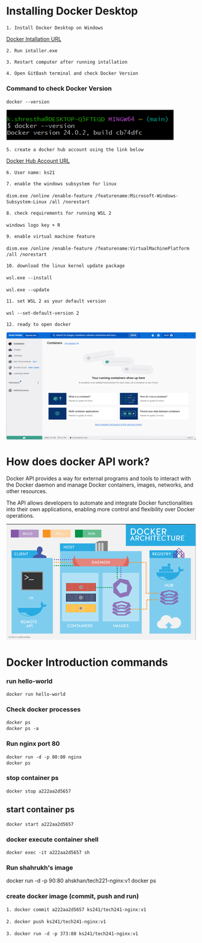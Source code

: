 
# Installing Docker Desktop 
```
1. Install Docker Desktop on Windows 
```

[Docker Intallation URL](https://docs.docker.com/desktop/install/windows-install/)


``` 
2. Run intaller.exe
```

```
3. Restart computer after running intallation
```

```
4. Open GitBash terminal and check Docker Version 
```

### Command to check Docker Version

`docker --version`

![Alt text](images/Docker_version.png)

```
5. create a docker hub account using the link below
```
[Docker Hub Account URL](https://login.docker.com/u/login/identifier?state=hKFo2SB0b0Z4T1piY3dReVUwWFlDTU1kVk9yOFV5dGJMM1F4V6Fur3VuaXZlcnNhbC1sb2dpbqN0aWTZIHpMck9zZUFvY0ZocGxQbVlSeDBNVEtwQWI4LVhvNnhio2NpZNkgbHZlOUdHbDhKdFNVcm5lUTFFVnVDMGxiakhkaTluYjk)

```
6. User name: ks21
```

```
7. enable the windows subsystem for linux

dism.exe /online /enable-feature /featurename:Microsoft-Windows-Subsystem-Linux /all /norestart

```

```
8. check requirements for running WSL 2

windows logo key + R

```
```
9. enable virtual machine feature

dism.exe /online /enable-feature /featurename:VirtualMachinePlatform /all /norestart

```

```
10. download the linux kernel update package

wsl.exe --install

wsl.exe --update

```

```
11. set WSL 2 as your default version

wsl --set-default-version 2

```

```
12. ready to open docker

```
![Alt text](<images/docker home .png>)

# How does docker API work?

Docker API provides a way for external programs and tools to interact with the Docker daemon and manage Docker containers, images, networks, and other resources. 

The API allows developers to automate and integrate Docker functionalities into their own applications, enabling more control and flexibility over Docker operations.

![Alt text](<images/docker api .png>)

# Docker Introduction commands

### run hello-world
```
docker run hello-world
```

### Check docker processes

```
docker ps
docker ps -a
```

### Run nginx port 80
```
docker run -d -p 80:80 nginx
docker ps
```
### stop container ps
```
docker stop a222aa2d5657
```
## start container ps
```
docker start a222aa2d5657

```

### docker execute container shell
```
docker exec -it a222aa2d5657 sh
```
### Run shahrukh's image 


docker run -d -p 90:80 ahskhan/tech221-nginx:v1
docker ps

### create docker image (commit, push and run)
```
1. docker commit a222aa2d5657 ks241/tech241-nginx:v1

2. docker push ks241/tech241-nginx:v1

3. docker run -d -p 373:80 ks241/tech241-nginx:v1

```
